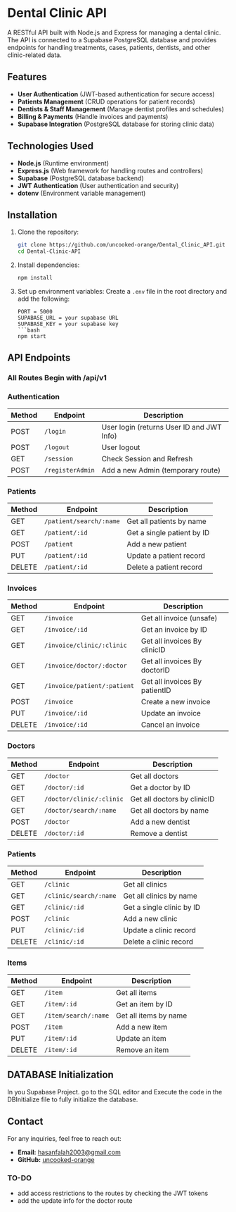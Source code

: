 # Dental Clinic API

A RESTful API built with Node.js and Express for managing a dental clinic. The API is connected to a Supabase PostgreSQL database and provides endpoints for handling treatments, cases, patients, dentists, and other clinic-related data.

## Features

- **User Authentication** (JWT-based authentication for secure access)
- **Patients Management** (CRUD operations for patient records)
- **Dentists & Staff Management** (Manage dentist profiles and schedules)
- **Billing & Payments** (Handle invoices and payments)
- **Supabase Integration** (PostgreSQL database for storing clinic data)

## Technologies Used

- **Node.js** (Runtime environment)
- **Express.js** (Web framework for handling routes and controllers)
- **Supabase** (PostgreSQL database backend)
- **JWT Authentication** (User authentication and security)
- **dotenv** (Environment variable management)

## Installation

1. Clone the repository:
   ```bash
   git clone https://github.com/uncooked-orange/Dental_Clinic_API.git
   cd Dental-Clinic-API
   ```

2. Install dependencies:
   ```bash
   npm install
   ```

3. Set up environment variables:
   Create a `.env` file in the root directory and add the following:
   ```env
   PORT = 5000
   SUPABASE_URL = your supabase URL
   SUPABASE_KEY = your supabase key
   ```bash
   npm start
   ```

## API Endpoints

### All Routes Begin with /api/v1

### Authentication
| Method | Endpoint       | Description            |
|--------|--------------|------------------------|
| POST   | `/login ` | User login  (returns User ID and JWT Info)      |
| POST   | `/logout` | User logout      |
| GET   | `/session ` | Check Session and Refresh             |
| POST   | `/registerAdmin` | Add a new Admin (temporary route)      |

### Patients
| Method | Endpoint         | Description                 |
|--------|----------------|-----------------------------|
| GET    | `/patient/search/:name`     | Get all patients by name           |
| GET    | `/patient/:id` | Get a single patient by ID  |
| POST   | `/patient`     | Add a new patient           |
| PUT    | `/patient/:id` | Update a patient record     |
| DELETE | `/patient/:id` | Delete a patient record     |

### Invoices
| Method | Endpoint           | Description                  |
|--------|------------------|------------------------------|
| GET    | `/invoice`   | Get all invoice (unsafe)       |
| GET    | `/invoice/:id` | Get an invoice by ID |
| GET    | `/invoice/clinic/:clinic`   | Get all invoices By clinicID      |
| GET    | `/invoice/doctor/:doctor` | Get all invoices By doctorID |
| GET    | `/invoice/patient/:patient` | Get all invoices By patientID |
| POST   | `/invoice`   | Create a new invoice   |
| PUT    | `/invoice/:id` | Update an invoice     |
| DELETE | `/invoice/:id` | Cancel an invoice    |

### Doctors
| Method | Endpoint       | Description               |
|--------|--------------|---------------------------|
| GET    | `/doctor`   | Get all doctors        |
| GET    | `/doctor/:id` | Get a doctor by ID      |
| GET    | `/doctor/clinic/:clinic` | Get all doctors by clinicID      |
| GET    | `/doctor/search/:name` | Get all doctors by name      |
| POST   | `/doctor`   | Add a new dentist        |
| DELETE | `/doctor/:id` | Remove a dentist        |

### Patients
| Method | Endpoint         | Description                 |
|--------|----------------|-----------------------------|
| GET    | `/clinic`     | Get all clinics           |
| GET    | `/clinic/search/:name`     | Get all clinics by name           |
| GET    | `/clinic/:id` | Get a single clinic by ID  |
| POST   | `/clinic`     | Add a new clinic           |
| PUT    | `/clinic/:id` | Update a clinic record     |
| DELETE | `/clinic/:id` | Delete a clinic record     |

### Items
| Method | Endpoint       | Description               |
|--------|--------------|---------------------------|
| GET    | `/item`   | Get all items        |
| GET    | `/item/:id` | Get an item by ID      |
| GET    | `/item/search/:name` | Get all items by name      |
| POST   | `/item`   | Add a new item        |
| PUT    | `/item/:id` | Update an item     |
| DELETE | `/item/:id` | Remove an item        |

## DATABASE Initialization


In you Supabase Project. go to the SQL editor and Execute the code in the DBInitialize file to fully initialize the database.


## Contact

For any inquiries, feel free to reach out:
- **Email:** hasanfalah2003@gmail.com
- **GitHub:** [uncooked-orange](https://github.com/uncooked-orange)

### TO-DO

- add access restrictions to the routes by checking the JWT tokens
- add the update info for the doctor route

